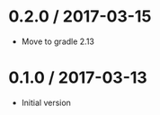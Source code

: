 0.2.0 / 2017-03-15
==================

* Move to gradle 2.13

0.1.0 / 2017-03-13
==================

* Initial version
